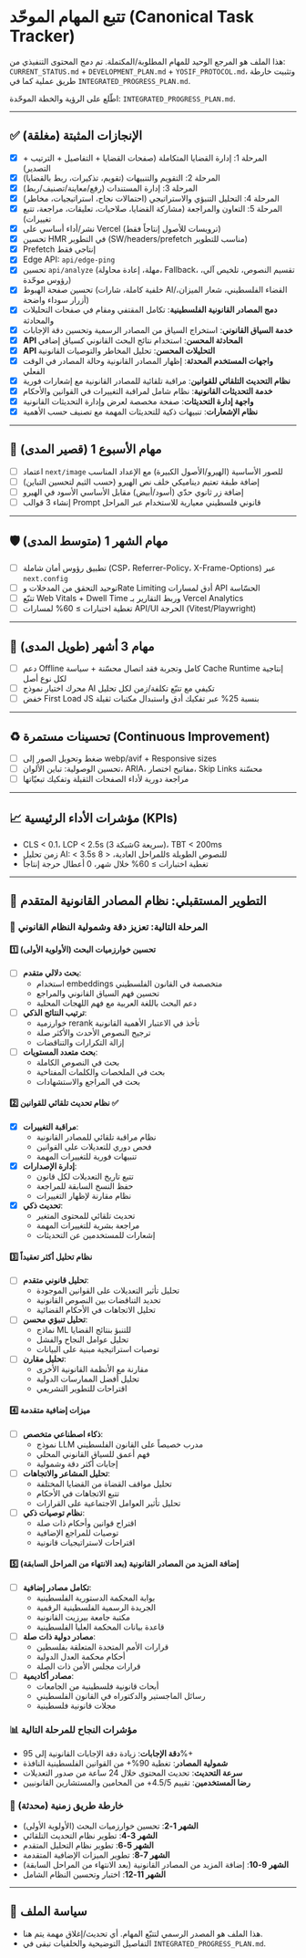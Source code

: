 # تتبع المهام الموحّد (Canonical Task Tracker)

هذا الملف هو المرجع الوحيد للمهام المطلوبة/المكتملة. تم دمج المحتوى التنفيذي من:
`CURRENT_STATUS.md` + `DEVELOPMENT_PLAN.md` + `YOSIF_PROTOCOL.md`، وتثبيت خارطة طريق عملية كما في `INTEGRATED_PROGRESS_PLAN.md`.

اطّلع على الرؤية والخطة الموحّدة: `INTEGRATED_PROGRESS_PLAN.md`.

---

## ✅ الإنجازات المثبتة (مغلقة)
- [x] المرحلة 1: إدارة القضايا المتكاملة (صفحات القضايا + التفاصيل + الترتيب + التصدير)
- [x] المرحلة 2: التقويم والتنبيهات (تقويم، تذكيرات، ربط بالقضايا)
- [x] المرحلة 3: إدارة المستندات (رفع/معاينة/تصنيف/ربط)
- [x] المرحلة 4: التحليل التنبؤي والاستراتيجي (احتمالات نجاح، استراتيجيات، مخاطر)
- [x] المرحلة 5: التعاون والمراجعة (مشاركة القضايا، صلاحيات، تعليقات، مراجعة، تتبع تغييرات)
- [x] نشر/أداء أساسي على Vercel (ترويسات للأصول إنتاجاً فقط)
- [x] تحسين HMR في التطوير (SW/headers/prefetch مناسب للتطوير)
- [x] Prefetch إنتاجي فقط
- [x] Edge API: `api/edge-ping`
- [x] تحسين `api/analyze` (مهلة، إعادة محاولة، Fallback، تقسيم النصوص، تلخيص آلي، رؤوس موحّدة)
- [x] تحسين صفحة الهبوط (خلفية كاملة، شارات AI/القضاء الفلسطيني، شعار الميزان، أزرار سوداء واضحة)
- [x] **دمج المصادر القانونية الفلسطينية**: تكامل المقتفي ومقام في صفحات التحليلات والمحادثة
- [x] **خدمة السياق القانوني**: استخراج السياق من المصادر الرسمية وتحسين دقة الإجابات
- [x] **API المحادثة المحسن**: استخدام نتائج البحث القانوني كسياق إضافي
- [x] **API التحليلات المحسن**: تحليل المخاطر والتوصيات القانونية
- [x] **واجهات المستخدم المحدثة**: إظهار المصادر القانونية وحالة المصادر في الوقت الفعلي
- [x] **نظام التحديث التلقائي للقوانين**: مراقبة تلقائية للمصادر القانونية مع إشعارات فورية
- [x] **خدمة التحديثات القانونية**: نظام شامل لمراقبة التغييرات في القوانين والأحكام
- [x] **واجهة إدارة التحديثات**: صفحة مخصصة لعرض وإدارة التحديثات القانونية
- [x] **نظام الإشعارات**: تنبيهات ذكية للتحديثات المهمة مع تصنيف حسب الأهمية

---

## 🎯 مهام الأسبوع 1 (قصير المدى)
- [ ] اعتماد `next/image` للصور الأساسية (الهيرو/الأصول الكبيرة) مع الإعداد المناسب
- [ ] إضافة طبقة تعتيم ديناميكي خلف نص الهيرو (حسب الثيم لتحسين التباين)
- [ ] إضافة زر ثانوي حدّي (أسود/أبيض) مقابل الأساسي الأسود في الهيرو
- [ ] إنشاء 3 قوالب Prompt قانوني فلسطيني معيارية للاستخدام عبر المراحل

---

## 🛡️ مهام الشهر 1 (متوسط المدى)
- [ ] تطبيق رؤوس أمان شاملة (CSP، Referrer-Policy، X-Frame-Options) عبر `next.config`
- [ ] توحيد التحقق من المدخلات وRate Limiting أدق لمسارات API الحسّاسة
- [ ] تتبّع Web Vitals + Dwell Time وربط التقارير بـ Vercel Analytics
- [ ] تغطية اختبارات ≥ 60% لمسارات API/UI الحرجة (Vitest/Playwright)

---

## 🚀 مهام 3 أشهر (طويل المدى)
- [ ] دعم Offline كامل وتجربة فقد اتصال محسّنة + سياسة Cache Runtime إنتاجية لكل نوع أصل
- [ ] محرك اختيار نموذج AI تكيفي مع تتبّع تكلفة/زمن لكل تحليل
- [ ] خفض First Load JS بنسبة 25% عبر تفكيك أدق واستبدال مكتبات ثقيلة

---

## ♻️ تحسينات مستمرة (Continuous Improvement)
- [ ] ضغط وتحويل الصور إلى webp/avif + Responsive sizes
- [ ] تحسين الوصولية: تباين الألوان، ARIA، مفاتيح اختصار، Skip Links محسّنة
- [ ] مراجعة دورية لأداء الصفحات الثقيلة وتفكيك تبعيّاتها

---

## 📈 مؤشرات الأداء الرئيسية (KPIs)
- CLS < 0.1، LCP < 2.5s (شبكة 3G سريعة)، TBT < 200ms
- زمن تحليل AI: < 3.5s للمراحل العادية، < 8s للنصوص الطويلة
- تغطية اختبارات ≥ 60% خلال شهر، 0 أعطال حرجة إنتاجاً

---

## 🔧 التطوير المستقبلي: نظام المصادر القانونية المتقدم

### 🎯 المرحلة التالية: تعزيز دقة وشمولية النظام القانوني

#### 1️⃣ تحسين خوارزميات البحث (الأولوية الأولى)
- [ ] **بحث دلالي متقدم**:
  - استخدام embeddings متخصصة في القانون الفلسطيني
  - تحسين فهم السياق القانوني والمراجع
  - دعم البحث باللغة العربية مع فهم اللهجات المحلية
- [ ] **ترتيب النتائج الذكي**:
  - خوارزمية rerank تأخذ في الاعتبار الأهمية القانونية
  - ترجيح النصوص الأحدث والأكثر صلة
  - إزالة التكرارات والتناقضات
- [ ] **بحث متعدد المستويات**:
  - بحث في النصوص الكاملة
  - بحث في الملخصات والكلمات المفتاحية
  - بحث في المراجع والاستشهادات

#### 2️⃣ نظام تحديث تلقائي للقوانين ✅
- [x] **مراقبة التغييرات**:
  - نظام مراقبة تلقائي للمصادر القانونية
  - فحص دوري للتعديلات على القوانين
  - تنبيهات فورية للتغييرات المهمة
- [x] **إدارة الإصدارات**:
  - تتبع تاريخ التعديلات لكل قانون
  - حفظ النسخ السابقة للمراجعة
  - نظام مقارنة لإظهار التغييرات
- [x] **تحديث ذكي**:
  - تحديث تلقائي للمحتوى المتغير
  - مراجعة بشرية للتغييرات المهمة
  - إشعارات للمستخدمين عن التحديثات

#### 3️⃣ نظام تحليل أكثر تعقيداً
- [ ] **تحليل قانوني متقدم**:
  - تحليل تأثير التعديلات على القوانين الموجودة
  - تحديد التناقضات بين النصوص القانونية
  - تحليل الاتجاهات في الأحكام القضائية
- [ ] **تحليل تنبؤي محسن**:
  - نماذج ML للتنبؤ بنتائج القضايا
  - تحليل عوامل النجاح والفشل
  - توصيات استراتيجية مبنية على البيانات
- [ ] **تحليل مقارن**:
  - مقارنة مع الأنظمة القانونية الأخرى
  - تحليل أفضل الممارسات الدولية
  - اقتراحات للتطوير التشريعي

#### 4️⃣ ميزات إضافية متقدمة
- [ ] **ذكاء اصطناعي متخصص**:
  - نموذج LLM مدرب خصيصاً على القانون الفلسطيني
  - فهم أعمق للسياق القانوني المحلي
  - إجابات أكثر دقة وشمولية
- [ ] **تحليل المشاعر والاتجاهات**:
  - تحليل مواقف القضاة من القضايا المختلفة
  - تتبع الاتجاهات في الأحكام
  - تحليل تأثير العوامل الاجتماعية على القرارات
- [ ] **نظام توصيات ذكي**:
  - اقتراح قوانين وأحكام ذات صلة
  - توصيات للمراجع الإضافية
  - اقتراحات لاستراتيجيات قانونية

#### 5️⃣ إضافة المزيد من المصادر القانونية (بعد الانتهاء من المراحل السابقة)
- [ ] **تكامل مصادر إضافية**: 
  - بوابة المحكمة الدستورية الفلسطينية
  - الجريدة الرسمية الفلسطينية الرقمية
  - مكتبة جامعة بيرزيت القانونية
  - قاعدة بيانات المحكمة العليا الفلسطينية
- [ ] **مصادر دولية ذات صلة**:
  - قرارات الأمم المتحدة المتعلقة بفلسطين
  - أحكام محكمة العدل الدولية
  - قرارات مجلس الأمن ذات الصلة
- [ ] **مصادر أكاديمية**:
  - أبحاث قانونية فلسطينية من الجامعات
  - رسائل الماجستير والدكتوراه في القانون الفلسطيني
  - مجلات قانونية فلسطينية

### 📊 مؤشرات النجاح للمرحلة التالية
- **دقة الإجابات**: زيادة دقة الإجابات القانونية إلى 95%+
- **شمولية المصادر**: تغطية 90%+ من القوانين الفلسطينية النافذة
- **سرعة التحديث**: تحديث المحتوى خلال 24 ساعة من صدور التعديلات
- **رضا المستخدمين**: تقييم 4.5/5+ من المحامين والمستشارين القانونيين

### 🎯 خارطة طريق زمنية (محدثة)
- **الشهر 1-2**: تحسين خوارزميات البحث (الأولوية الأولى)
- **الشهر 3-4**: تطوير نظام التحديث التلقائي
- **الشهر 5-6**: تطوير نظام التحليل المتقدم
- **الشهر 7-8**: تطوير الميزات الإضافية المتقدمة
- **الشهر 9-10**: إضافة المزيد من المصادر القانونية (بعد الانتهاء من المراحل السابقة)
- **الشهر 11-12**: اختبار وتحسين النظام الشامل

---

## 📌 سياسة الملف
- هذا الملف هو المصدر الرسمي لتتبّع المهام. أي تحديث/إغلاق مهمة يتم هنا.
- التفاصيل التوضيحية والخلفيات تبقى في `INTEGRATED_PROGRESS_PLAN.md`.
